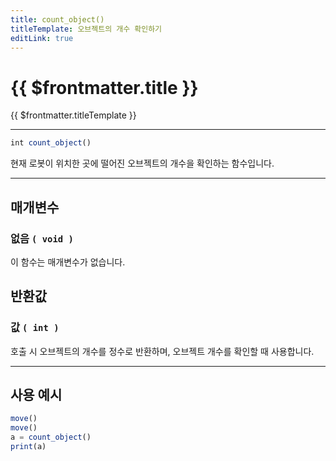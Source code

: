 ```yaml
---
title: count_object()
titleTemplate: 오브젝트의 개수 확인하기
editLink: true
---
```

<Badge type="info" text="함수" /><Badge type="info" text="오브젝트" />

# {{ $frontmatter.title }}
{{ $frontmatter.titleTemplate }}
***
```javascript
int count_object()
```
현재 로봇이 위치한 곳에 떨어진 오브젝트의 개수을 확인하는 함수입니다.

***
## 매개변수
### **없음 ```( void )```**
이 함수는 매개변수가 없습니다.
## 반환값
### **값 ```( int )```**
호출 시 오브젝트의 개수를 정수로 반환하며, 오브젝트 개수를 확인할 때 사용합니다.
***

## 사용 예시
```javascript
move()
move()
a = count_object()
print(a)
```